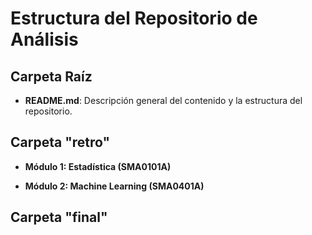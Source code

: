# Estructura del Repositorio de Análisis

## Carpeta Raíz
- **README.md**: Descripción general del contenido y la estructura del repositorio.

## Carpeta "retro"
- **Módulo 1: Estadística (SMA0101A)**
  
- **Módulo 2: Machine Learning (SMA0401A)**


## Carpeta "final"

